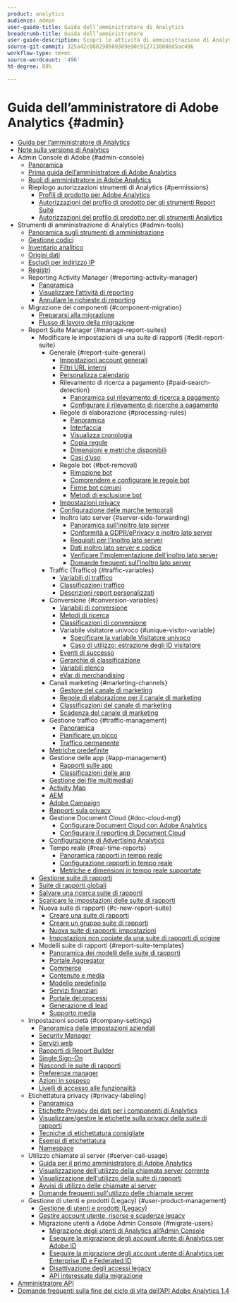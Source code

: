 ```yaml
---
product: analytics
audience: admin
user-guide-title: Guida dell’amministratore di Analytics
breadcrumb-title: Guida dell’amministratore
user-guide-description: Scopri le attività di amministrazione di Analytics, come gestire utenti e prodotti nell’Admin Console di Experience Cloud, configurare suite di rapporti e altro ancora.
source-git-commit: 325a42c080290509309e90c9127138800d5ac496
workflow-type: tm+mt
source-wordcount: '496'
ht-degree: 88%

---
```



# Guida dell’amministratore di Adobe Analytics {#admin}

+ [Guida per l’amministratore di Analytics](home.md)
+ [Note sulla versione di Analytics](https://experienceleague.adobe.com/it/docs/analytics/release-notes/latest)
+ Admin Console di Adobe {#admin-console}
   + [Panoramica](admin-console/home.md)
   + [Prima guida dell’amministratore di Adobe Analytics](admin-console/first-admin-guide.md)
   + [Ruoli di amministratore in Adobe Analytics](admin-console/admin-roles-in-analytics.md)
   + Riepilogo autorizzazioni strumenti di Analytics {#permissions}
      + [Profili di prodotto per Adobe Analytics](admin-console/permissions/product-profile.md)
      + [Autorizzazioni del profilo di prodotto per gli strumenti Report Suite](admin-console/permissions/report-suite-tools.md)
      + [Autorizzazioni del profilo di prodotto per gli strumenti Analytics](admin-console/permissions/analytics-tools.md)
+ Strumenti di amministrazione di Analytics {#admin-tools}
   + [Panoramica sugli strumenti di amministrazione](tools/c-admin-tools.md)
   + [Gestione codici](tools/code-manager-admin.md)
   + [Inventario analitico](tools/analytics-inventory.md)
   + [Origini dati](tools/data-sources.md)
   + [Escludi per indirizzo IP](tools/exclude-ip.md)
   + [Registri](tools/logs.md)
   + Reporting Activity Manager {#reporting-activity-manager}
      + [Panoramica](tools/reporting-activity-manager/reporting-activity-overview.md)
      + [Visualizzare l’attività di reporting](tools//reporting-activity-manager/reporting-activity.md)
      + [Annullare le richieste di reporting](tools/reporting-activity-manager/reporting-activity-cancel-requests.md)
   + Migrazione dei componenti {#component-migration}
      + [Prepararsi alla migrazione](tools/component-migration/prepare-component-migration.md)
      + [Flusso di lavoro della migrazione](tools/component-migration/component-migration.md)
   + Report Suite Manager {#manage-report-suites}
      + Modificare le impostazioni di una suite di rapporti {#edit-report-suite}
         + Generale {#report-suite-general}
            + [Impostazioni account generali](tools/manage-rs/edit-settings/general/general-acct-settings-admin.md)
            + [Filtri URL interni](tools/manage-rs/edit-settings/general/internal-url-filter-admin.md)
            + [Personalizza calendario](tools/manage-rs/edit-settings/general/custom-calendar.md)
            + Rilevamento di ricerca a pagamento {#paid-search-detection}
               + [Panoramica sul rilevamento di ricerca a pagamento](tools/manage-rs/edit-settings/general/paid-search-detection/paid-search-detection.md)
               + [Configurare il rilevamento di ricerche a pagamento](tools/manage-rs/edit-settings/general/paid-search-detection/t-paid-search-detection.md)
            + Regole di elaborazione {#processing-rules}
               + [Panoramica](tools/manage-rs/edit-settings/general/processing-rules/pr-overview.md)
               + [Interfaccia](tools/manage-rs/edit-settings/general/processing-rules/pr-interface.md)
               + [Visualizza cronologia](tools/manage-rs/edit-settings/general/processing-rules/pr-view-history.md)
               + [Copia regole](tools/manage-rs/edit-settings/general/processing-rules/pr-copy.md)
               + [Dimensioni e metriche disponibili](tools/manage-rs/edit-settings/general/processing-rules/pr-variables.md)
               + [Casi d’uso](tools/manage-rs/edit-settings/general/processing-rules/pr-use-cases.md)
            + Regole bot {#bot-removal}
               + [Rimozione bot](tools/manage-rs/edit-settings/general/bot-removal/bot-removal.md)
               + [Comprendere e configurare le regole bot](tools/manage-rs/edit-settings/general/bot-removal/bot-rules.md)
               + [Firme bot comuni](tools/manage-rs/edit-settings/general/bot-removal/bot-signatures.md)
               + [Metodi di esclusione bot](tools/manage-rs/edit-settings/general/bot-removal/bot-exclusion-methods.md)
            + [Impostazioni privacy](tools/manage-rs/edit-settings/general/privacy-settings.md)
            + [Configurazione delle marche temporali](tools/manage-rs/edit-settings/general/timestamp-optional.md)
            + Inoltro lato server {#server-side-forwarding}
               + [Panoramica sull&#39;inoltro lato server](tools/manage-rs/edit-settings/general/c-server-side-forwarding/ssf.md)
               + [Conformità a GDPR/ePrivacy e inoltro lato server](tools/manage-rs/edit-settings/general/c-server-side-forwarding/ssf-gdpr.md)
               + [Requisiti per l&#39;inoltro lato server](tools/manage-rs/edit-settings/general/c-server-side-forwarding/ssf-requirements.md)
               + [Dati inoltro lato server e codice](tools/manage-rs/edit-settings/general/c-server-side-forwarding/ssf-reference.md)
               + [Verificare l’implementazione dell’inoltro lato server](tools/manage-rs/edit-settings/general/c-server-side-forwarding/ssf-verify.md)
               + [Domande frequenti sull&#39;inoltro lato server](tools/manage-rs/edit-settings/general/c-server-side-forwarding/ssf-faq.md)
         + Traffic (Traffico) {#traffic-variables}
            + [Variabili di traffico](tools/manage-rs/edit-settings/c-traffic-variables/traffic-var.md)
            + [Classificazioni traffico](tools/manage-rs/edit-settings/c-traffic-variables/traffic-classifications.md)
            + [Descrizioni report personalizzati](tools/manage-rs/edit-settings/c-traffic-variables/custom-desc-admin.md)
         + Conversione {#conversion-variables}
            + [Variabili di conversione](tools/manage-rs/edit-settings/conversion-var-admin/conversion-var-admin.md)
            + [Metodi di ricerca](tools/manage-rs/edit-settings/conversion-var-admin/finding-methods.md)
            + [Classificazioni di conversione](tools/manage-rs/edit-settings/conversion-var-admin/conversion-classifications.md)
            + Variabile visitatore univoco {#unique-visitor-variable}
               + [Specificare la variabile Visitatore univoco](tools/manage-rs/edit-settings/conversion-var-admin/unique-visitor-variable-admin/t-unique-visitor-variable.md)
               + [Caso di utilizzo: estrazione degli ID visitatore](tools/manage-rs/edit-settings/conversion-var-admin/unique-visitor-variable-admin/extract-visitorids-usecase.md)
            + [Eventi di successo](tools/manage-rs/edit-settings/conversion-var-admin/c-success-events/success-event.md)
            + [Gerarchie di classificazione](tools/manage-rs/edit-settings/conversion-var-admin/classification-hierarchies.md)
            + [Variabili elenco](tools/manage-rs/edit-settings/conversion-var-admin/list-var-admin.md)
            + [eVar di merchandising](tools/manage-rs/edit-settings/conversion-var-admin/merchandising-evars.md)
         + Canali marketing {#marketing-channels}
            + [Gestore del canale di marketing](tools/manage-rs/edit-settings/marketing-channels/c-channels.md)
            + [Regole di elaborazione per il canale di marketing](tools/manage-rs/edit-settings/marketing-channels/c-rules.md)
            + [Classificazioni del canale di marketing](tools/manage-rs/edit-settings/marketing-channels/classifications-mchannel.md)
            + [Scadenza del canale di marketing](tools/manage-rs/edit-settings/marketing-channels/visitor-engagement.md)
         + Gestione traffico {#traffic-management}
            + [Panoramica](tools/manage-rs/edit-settings/c-traffic-management/traffic-management.md)
            + [Pianificare un picco](tools/manage-rs/edit-settings/c-traffic-management/t-traffic-schedule-spike.md)
            + [Traffico permanente](tools/manage-rs/edit-settings/c-traffic-management/t-traffic-permanent.md)
         + [Metriche predefinite](tools/manage-rs/edit-settings/default-metrics.md)
         + Gestione delle app {#app-management}
            + [Rapporti sulle app](tools/manage-rs/edit-settings/app-reporting.md)
            + [Classificazioni delle app](tools/manage-rs/edit-settings/app-classifications.md)
         + [Gestione dei file multimediali](tools/manage-rs/edit-settings/media-management.md)
         + [Activity Map](tools/manage-rs/edit-settings/activity-map.md)
         + [AEM](tools/manage-rs/edit-settings/adobe-experience-manager.md)
         + [Adobe Campaign](tools/manage-rs/edit-settings/adobe-campaign.md)
         + [Rapporti sula privacy](tools/manage-rs/edit-settings/privacy-reporting.md)
         + Gestione Document Cloud {#doc-cloud-mgt}
            + [Configurare Document Cloud con Adobe Analytics](tools/manage-rs/edit-settings/document-cloud-mgt.md)
            + [Configurare il reporting di Document Cloud](tools/manage-rs/edit-settings/document-cloud-config.md)
         + [Configurazione di Advertising Analytics](tools/manage-rs/edit-settings/advertising-analytics-config.md)
         + Tempo reale {#real-time-reports}
            + [Panoramica rapporti in tempo reale](tools/manage-rs/edit-settings/realtime/realtime.md)
            + [Configurazione rapporti in tempo reale](tools/manage-rs/edit-settings/realtime/t-realtime-admin.md)
            + [Metriche e dimensioni in tempo reale supportate](tools/manage-rs/edit-settings/realtime/realtime-metrics.md)
      + [Gestione suite di rapporti](tools/manage-rs/report-suites-admin.md)
      + [Suite di rapporti globali](tools/manage-rs/rollup-report-suite.md)
      + [Salvare una ricerca suite di rapporti](tools/manage-rs/t-report-suite-saved-search.md)
      + [Scaricare le impostazioni delle suite di rapporti](tools/manage-rs/t-download-rs-settings.md)
      + Nuova suite di rapporti {#c-new-report-suite}
         + [Creare una suite di rapporti](tools/manage-rs/new-rs/t-create-a-report-suite.md)
         + [Creare un gruppo suite di rapporti](tools/manage-rs/new-rs/t-create-rs-group.md)
         + [Nuova suite di rapporti: impostazioni](tools/manage-rs/new-rs/new-report-suite.md)
         + [Impostazioni non copiate da una suite di rapporti di origine](tools/manage-rs/new-rs/settings-not-copied-from-rs.md)
      + Modelli suite di rapporti {#report-suite-templates}
         + [Panoramica dei modelli delle suite di rapporti](tools/manage-rs/rs-templates/report-suite-templates.md)
         + [Portale Aggregator](tools/manage-rs/rs-templates/aggregator-portal.md)
         + [Commerce](tools/manage-rs/rs-templates/commerce-admin.md)
         + [Contenuto e media](tools/manage-rs/rs-templates/content-media.md)
         + [Modello predefinito](tools/manage-rs/rs-templates/default-rs-template.md)
         + [Servizi finanziari](tools/manage-rs/rs-templates/financial-services.md)
         + [Portale dei processi](tools/manage-rs/rs-templates/job-portal.md)
         + [Generazione di lead](tools/manage-rs/rs-templates/lead-generation.md)
         + [Supporto media](tools/manage-rs/rs-templates/support-media.md)
   + Impostazioni società {#company-settings}
      + [Panoramica delle impostazioni aziendali](tools/company/c-company-settings.md)
      + [Security Manager](tools/company/security-manager.md)
      + [Servizi web](tools/company/web-services-admin.md)
      + [Rapporti di Report Builder](tools/company/report-builder-reports-admin.md)
      + [Single Sign-On](tools/company/single-signon-admin.md)
      + [Nascondi le suite di rapporti](tools/company/c-hide-report-suites.md)
      + [Preferenze manager](tools/company/preferences-manager.md)
      + [Azioni in sospeso](tools/company/pending-actions-admin.md)
      + [Livelli di accesso alle funzionalità](tools/company/feature-access-levels.md)
   + Etichettatura privacy {#privacy-labeling}
      + [Panoramica](tools/privacy-labeling/labeling-overview.md)
      + [Etichette Privacy dei dati per i componenti di Analytics](tools/privacy-labeling/labels.md)
      + [Visualizzare/gestire le etichette sulla privacy della suite di rapporti](tools/privacy-labeling/view-settings.md)
      + [Tecniche di etichettatura consigliate](tools/privacy-labeling/best-practices.md)
      + [Esempi di etichettatura](tools/privacy-labeling/examples.md)
      + [Namespace](tools/privacy-labeling/namespaces.md)
   + Utilizzo chiamate al server {#server-call-usage}
      + [Guida per il primo amministratore di Adobe Analytics](tools/server-call-usage/overage-overview.md)
      + [Visualizzazione dell&#39;utilizzo della chiamata server corrente](tools/server-call-usage/server-call-usage-dashboard.md)
      + [Visualizzazione dell&#39;utilizzo della suite di rapporti](tools/server-call-usage/report-suite-usage.md)
      + [Avvisi di utilizzo delle chiamate al server](tools/server-call-usage/scu-alerts.md)
      + [Domande frequenti sull&#39;utilizzo delle chiamate server](tools/server-call-usage/overage-faq.md)
   + Gestione di utenti e prodotti (Legacy) {#user-product-management}
      + [Gestione di utenti e prodotti (Legacy)](tools/user-management/user-management.md)
      + [Gestire account utente, risorse e scadenze legacy](tools/user-management/users-assets.md)
      + Migrazione utenti a Adobe Admin Console {#migrate-users}
         + [Migrazione degli utenti di Analytics all’Admin Console](tools/user-management/user-migration/c-migration-tool.md)
         + [Eseguire la migrazione degli account utente di Analytics per Adobe ID](tools/user-management/user-migration/t-migrate-users.md)
         + [Eseguire la migrazione degli account utente di Analytics per Enterprise ID e Federated ID](tools/user-management/user-migration/migrate-enterprise.md)
         + [Disattivazione degli accessi legacy](tools/user-management/user-migration/t-disable-legacy-login.md)
         + [API interessate dalla migrazione](tools/user-management/user-migration/developer.md)
+ [Amministratore API](c-admin-api/c-admin-api.md)
+ [Domande frequenti sulla fine del ciclo di vita dell’API Adobe Analytics 1.4](c-admin-api/c-admin-14-api-eol.md)

